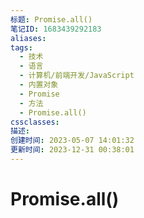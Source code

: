 ```yaml
---
标题: Promise.all()
笔记ID: 1683439292183
aliases: 
tags:
  - 技术
  - 语言
  - 计算机/前端开发/JavaScript
  - 内置对象
  - Promise
  - 方法
  - Promise.all()
cssclasses: 
描述: 
创建时间: 2023-05-07 14:01:32
更新时间: 2023-12-31 00:38:01
---
```


# Promise.all()
